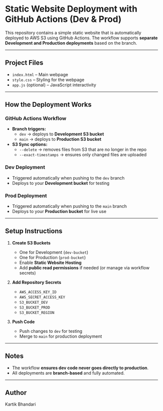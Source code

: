 # Static Website Deployment with GitHub Actions (Dev & Prod)

This repository contains a simple static website that is automatically deployed to AWS S3 using GitHub Actions. The workflow supports **separate Development and Production deployments** based on the branch.

---

## Project Files

- `index.html` – Main webpage  
- `style.css` – Styling for the webpage  
- `app.js` (optional) – JavaScript interactivity  

---

## How the Deployment Works

### GitHub Actions Workflow
- **Branch triggers:**
  - `dev` → deploys to **Development S3 bucket**
  - `main` → deploys to **Production S3 bucket**
- **S3 Sync options:**
  - `--delete` → removes files from S3 that are no longer in the repo  
  - `--exact-timestamps` → ensures only changed files are uploaded

### Dev Deployment
- Triggered automatically when pushing to the `dev` branch  
- Deploys to your **Development bucket** for testing

### Prod Deployment
- Triggered automatically when pushing to the `main` branch  
- Deploys to your **Production bucket** for live use

---

## Setup Instructions

1. **Create S3 Buckets**
   - One for Development (`dev-bucket`)  
   - One for Production (`prod-bucket`)  
   - Enable **Static Website Hosting**  
   - Add **public read permissions** if needed (or manage via workflow secrets)

2. **Add Repository Secrets**
   - `AWS_ACCESS_KEY_ID`  
   - `AWS_SECRET_ACCESS_KEY`  
   - `S3_BUCKET_DEV`  
   - `S3_BUCKET_PROD`  
   - `S3_BUCKET_REGION`

3. **Push Code**
   - Push changes to `dev` for testing  
   - Merge to `main` for production deployment  

---

## Notes

- The workflow **ensures dev code never goes directly to production**.  
- All deployments are **branch-based** and fully automated.  

---

## Author

Kartik Bhandari  
  
